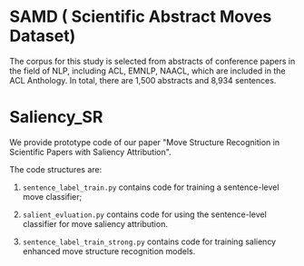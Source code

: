 # SAMD ( Scientific Abstract Moves Dataset)
The corpus for this study is selected from abstracts of conference papers in the field of NLP, including ACL, EMNLP, NAACL, which are included in the ACL Anthology. In total, there are 1,500 abstracts and 8,934 sentences.

# Saliency_SR

We provide prototype code of our paper "Move Structure Recognition in Scientific Papers with Saliency Attribution".

The code structures are:

1) `sentence_label_train.py` contains code for training a sentence-level move classifier; 

2) `salient_evluation.py` contains code for using the sentence-level classifier for move saliency attribution.

3) `sentence_label_train_strong.py` contains code for training saliency enhanced move structure recognition models.

